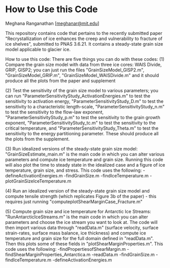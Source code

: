 # How to Use this Code
Meghana Ranganathan [meghanar@mit.edu] 

This repository contains code that pertains to the recently submitted paper "Recrystallization of ice enhances the creep and vulnerability to fracture of ice shelves", submitted to PNAS 3.6.21. It contains a steady-state grain size model applicable to glacier ice.

How to use this code: There are five things you can do with these codes:
(1) Compare the grain size model with data from three ice cores: WAIS Divide, GRIP, GISP2; you can just run the files "GrainSizeModel_GISP2.m", "GrainSizeModel_GRIP.m", "GrainSizeModel_WAISDivide.m" and it should produce all the plots from the paper and supplement

(2) Test the sensitivity of the grain size model to various parameters; you can run "ParameterSensitivityStudy_ActivationEnergies.m" to test the sensitivity to activation energy, "ParameterSensitivityStudy_D.m" to test the sensitivity to a characteristic length-scale, "ParameterSensitivityStudy_n.m" to test the sensitivity to the flow-law exponent, "ParameterSensitivityStudy_p.m" to test the sensitivity to the grain growth exponent, "ParameterSensitivityStudy_tc.m" to test the sensitivity to the critical temperature, and "ParameterSensitivityStudy_Theta.m" to test the sensitivity to the energy partitioning parameter. These should produce all the plots from the supplement.

(3) Run idealized versions of the steady-state grain size model: "GrainSizeEstimate_main.m" is the main code in which you can alter various parameters and compute ice temperature and grain size. Running this code will also plot the time to steady state in the idealized case and a figure of ice temperature, grain size, and stress. This code uses the following:
	-defineActivationEnergies.m
	-findGrainSize.m
	-findIceTemperature.m
	-plotGrainSizeIceTemperature.m

(4) Run an idealized version of the steady-state grain size model and compute tensile strength (which replicates Figure 3b of the paper) - this requires just running "computeplotShearMarginCase_Fracture.m"

(5) Compute grain size and ice temperature for Antarctic Ice Streams: "RunAntarcticIceStreams.m" is the main code in which you can alter parameters and choose the ice stream you want to look at. The code will then import various data through "readData.m" (surface velocity, surface strain-rates, surface mass balance, ice thickness) and compute ice temperature and grain size for the full domain defined in "readData.m". Then this plots some of these fields in "plotShearMarginProperties.m". This code uses the following:
	-findPropertiesofShearMargin.m
	-findShearMarginProperties_Antarctica.m
	-readData.m
	-findGrainSize.m
	-findIceTemperature.m
	-defineActivationEnergies.m
